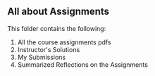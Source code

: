 ## All about Assignments
This folder contains the following:
1.  All the course assignments pdfs
2.  Instructor's Solutions
3.  My Submissions
4.  Summarized Reflections on the Assignments
